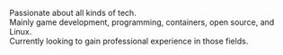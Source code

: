 Passionate about all kinds of tech.  
Mainly game development, programming, containers, open source, and Linux.  
Currently looking to gain professional experience in those fields.

